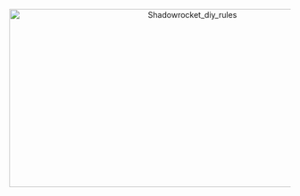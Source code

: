 <p align="center">
  <img src="https://socialify.git.ci/YanbingJiang/Shadowrocket_diy_rules/image?font=Inter&language=1&name=1&owner=1&pattern=Floating%20Cogs&stargazers=1&theme=Auto" alt="Shadowrocket_diy_rules" width="640" height="320" />
</p>
